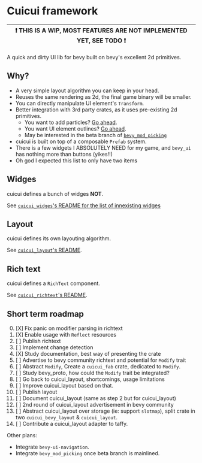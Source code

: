 # Cuicui framework

| ❗ **THIS IS A WIP, MOST FEATURES ARE NOT IMPLEMENTED YET, SEE TODO** ❗ |
|--------------------------------------------------------------------------|

A quick and dirty UI lib for bevy built on bevy's excellent 2d primitives.

## Why?

- A very simple layout algorithm you can keep in your head.
- Reuses the same rendering as 2d, the final game binary will be smaller.
- You can directly manipulate UI element's `Transform`.
- Better integration with 3rd party crates, as it uses pre-existing 2d primitives.
  - You want to add particles? [Go ahead][bevy_hanabi].
  - You want UI element outlines? [Go ahead][bevy_2d_outline].
  - May be interested in the beta branch of [`bevy_mod_picking`]
- cuicui is built on top of a composable `Prefab` system.
- There is a few widgets I ABSOLUTELY NEED for my game, and `bevy_ui` has
  nothing more than buttons (yikes!!)
- Oh god I expected this list to only have two items

## Widges

cuicui defines a bunch of widges **NOT**.

See [`cuicui_widges`'s README for the list of innexisting widges](./widges)

## Layout

cuicui defines its own layouting algorithm.

See [`cuicui_layout`'s README](./layout).

## Rich text

cuicui defines a `RichText` component.

See [`cuicui_richtext`'s README](./richtext).

## Short term roadmap

0. [X] Fix panic on modifier parsing in richtext
0. [X] Enable usage with `Reflect` resources
1. [ ] Publish richtext
1. [ ] Implement change detection
2. [X] Study documentation, best way of presenting the crate
3. [ ] Advertise to bevy community richtext and potential for `Modify` trait
4. [ ] Abstract `Modify`, Create a `cuicui_fab` crate, dedicated to `Modify`.
5. [ ] Study bevy_proto, how could the `Modify` trait be integrated?
6. [ ] Go back to cuicui_layout, shortcomings, usage limitations
7. [ ] Improve cuicui_layout based on that.
8. [ ] Publish layout
9. [ ] Document cuicui_layout (same as step 2 but for cuicui_layout)
10. [ ] 2nd round of cuicui_layout advertisement in bevy community
11. [ ] Abstract cuicui_layout over storage (ie: support `slotmap`), split crate
        in two `cuicui_bevy_layout` & `cuicui_layout`.
12. [ ] Contribute a cuicui_layout adapter to taffy.

Other plans:

- Integrate `bevy-ui-navigation`.
- Integrate `bevy_mod_picking` once beta branch is mainlined.

[bevy_2d_outline]: https://lib.rs/crates/bevy_simple_2d_outline
[bevy_hanabi]: https://lib.rs/crates/bevy_hanabi
[`bevy_mod_picking`]: https://lib.rs/crates/bevy_mod_picking
[`slotmap`]: https://lib.rs/crates/slotmap
[`taffy`]: https://lib.rs/crates/taffy
[`bevy-inspector-egui`]: https://lib.rs/crates/bevy-inspector-egui
[`bevy-ui-navigation`]: https://lib.rs/crates/bevy-ui-navigation